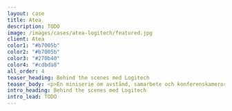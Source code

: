 ```yaml
---
layout: case
title: Atea
description: TODO
image: /images/cases/atea-logitech/featured.jpg
client: Atea
color1: "#b7005b"
color2: "#b7005b"
color3: "#270b40"
color4: "#cdbda8"
all_order: 4
teaser_heading: Behind the scenes med Logitech
teaser_body: <p>En miniserie om avstånd, samarbete och konferenskameror.</p>
intro_heading: Behind the scenes med Logitech
intro_lead: TODO
---
```

